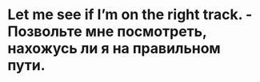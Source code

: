 # Let me see if I’m on the right track. - Позвольте мне посмотреть, нахожусь ли я на правильном пути.
